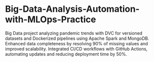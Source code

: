 # Big-Data-Analysis-Automation-with-MLOps-Practice
Big Data project analyzing pandemic trends with DVC for versioned datasets and Dockerized pipelines using Apache Spark and MongoDB. Enhanced data completeness by resolving 90% of missing values and improved scalability. Integrated CI/CD workflows with GitHub Actions, automating updates and reducing deployment time by 50%.
